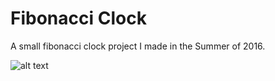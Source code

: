 Fibonacci Clock
======
A small fibonacci clock project I made in the Summer of 2016.

![alt text](http://oi64.tinypic.com/oz4i0.jpg "Picture of Fibonacci Clock")